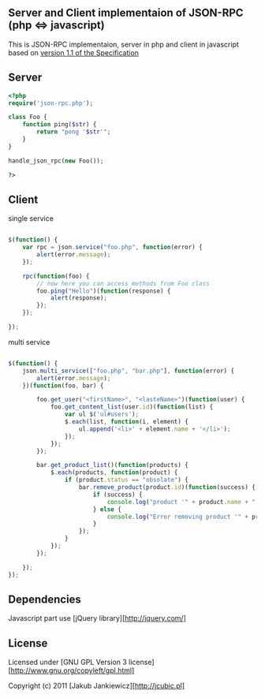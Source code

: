 ## Server and Client implementaion of JSON-RPC (php <=> javascript)

This is JSON-RPC implementaion, server in php and client in javascript
based on [version 1.1 of the Specification][1]

[1]: http://json-rpc.org/wd/JSON-RPC-1-1-WD-20060807.html "JSON-RPC 1.1 Specification"

## Server

```php
<?php
require('json-rpc.php');

class Foo {
    function ping($str) {
        return "pong '$str'";
    }
}

handle_json_rpc(new Foo());

?>
```


## Client

single service

```javascript

$(function() {
    var rpc = json.service("foo.php", function(error) {
        alert(error.message);
    });

    rpc(function(foo) {
        // now here you can access methods from Foo class
        foo.ping("Hello")(function(response) {
            alert(response);
        });
    });

});
```

multi service

```javascript

$(function() {
    json.multi_service(["foo.php", "bar.php"], function(error) {
        alert(error.message);
    })(function(foo, bar) {

        foo.get_user("<firstName>", "<lasteName>")(function(user) {
            foo.get_content_list(user.id)(function(list) {
                var ul $('ul#users');
                $.each(list, function(i, element) {
                    ul.append('<li>' + element.name + '</li>');
                });
            });
        });

        bar.get_product_list()(function(products) {
            $.each(products, function(product) {
                if (product.status == "obsolate") {
                    bar.remove_product(product.id)(function(success) {
                        if (success) {
                            console.log("product '" + product.name + "' removed");
                        } else {
                            console.log("Error removing product '" + product.name + "'");
                        }
                    });
                }
            });
        });

    });
});
```

## Dependencies

Javascript part use [jQuery library][http://jquery.com/]


## License

 Licensed under [GNU GPL Version 3 license][http://www.gnu.org/copyleft/gpl.html]

 Copyright (c) 2011 [Jakub Jankiewicz][http://jcubic.pl]

